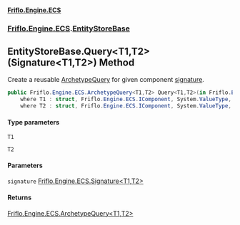 #### [Friflo.Engine.ECS](index.md#'index')
### [Friflo.Engine.ECS](Friflo.Engine.ECS.md#'Friflo.Engine.ECS').[EntityStoreBase](EntityStoreBase.md#'Friflo.Engine.ECS.EntityStoreBase')

## EntityStoreBase.Query<T1,T2>(Signature<T1,T2>) Method

Create a reusable [ArchetypeQuery](ArchetypeQuery.md#'Friflo.Engine.ECS.ArchetypeQuery') for given component [signature](EntityStoreBase.Query_T1,T2_(Signature_T1,T2_).md#Friflo.Engine.ECS.EntityStoreBase.Query_T1,T2_(Friflo.Engine.ECS.Signature_T1,T2_).signature#'Friflo.Engine.ECS.EntityStoreBase.Query<T1,T2>(Friflo.Engine.ECS.Signature<T1,T2>).signature').

```csharp
public Friflo.Engine.ECS.ArchetypeQuery<T1,T2> Query<T1,T2>(in Friflo.Engine.ECS.Signature<T1,T2> signature)
    where T1 : struct, Friflo.Engine.ECS.IComponent, System.ValueType, System.ValueType
    where T2 : struct, Friflo.Engine.ECS.IComponent, System.ValueType, System.ValueType;
```
#### Type parameters

<a name='Friflo.Engine.ECS.EntityStoreBase.Query_T1,T2_(Friflo.Engine.ECS.Signature_T1,T2_).T1'></a>

`T1`

<a name='Friflo.Engine.ECS.EntityStoreBase.Query_T1,T2_(Friflo.Engine.ECS.Signature_T1,T2_).T2'></a>

`T2`
#### Parameters

<a name='Friflo.Engine.ECS.EntityStoreBase.Query_T1,T2_(Friflo.Engine.ECS.Signature_T1,T2_).signature'></a>

`signature` [Friflo.Engine.ECS.Signature&lt;](Signature_T1,T2_.md#'Friflo.Engine.ECS.Signature<T1,T2>')[T1](EntityStoreBase.Query_T1,T2_(Signature_T1,T2_).md#Friflo.Engine.ECS.EntityStoreBase.Query_T1,T2_(Friflo.Engine.ECS.Signature_T1,T2_).T1#'Friflo.Engine.ECS.EntityStoreBase.Query<T1,T2>(Friflo.Engine.ECS.Signature<T1,T2>).T1')[,](Signature_T1,T2_.md#'Friflo.Engine.ECS.Signature<T1,T2>')[T2](EntityStoreBase.Query_T1,T2_(Signature_T1,T2_).md#Friflo.Engine.ECS.EntityStoreBase.Query_T1,T2_(Friflo.Engine.ECS.Signature_T1,T2_).T2#'Friflo.Engine.ECS.EntityStoreBase.Query<T1,T2>(Friflo.Engine.ECS.Signature<T1,T2>).T2')[&gt;](Signature_T1,T2_.md#'Friflo.Engine.ECS.Signature<T1,T2>')

#### Returns
[Friflo.Engine.ECS.ArchetypeQuery&lt;](ArchetypeQuery_T1,T2_.md#'Friflo.Engine.ECS.ArchetypeQuery<T1,T2>')[T1](EntityStoreBase.Query_T1,T2_(Signature_T1,T2_).md#Friflo.Engine.ECS.EntityStoreBase.Query_T1,T2_(Friflo.Engine.ECS.Signature_T1,T2_).T1#'Friflo.Engine.ECS.EntityStoreBase.Query<T1,T2>(Friflo.Engine.ECS.Signature<T1,T2>).T1')[,](ArchetypeQuery_T1,T2_.md#'Friflo.Engine.ECS.ArchetypeQuery<T1,T2>')[T2](EntityStoreBase.Query_T1,T2_(Signature_T1,T2_).md#Friflo.Engine.ECS.EntityStoreBase.Query_T1,T2_(Friflo.Engine.ECS.Signature_T1,T2_).T2#'Friflo.Engine.ECS.EntityStoreBase.Query<T1,T2>(Friflo.Engine.ECS.Signature<T1,T2>).T2')[&gt;](ArchetypeQuery_T1,T2_.md#'Friflo.Engine.ECS.ArchetypeQuery<T1,T2>')